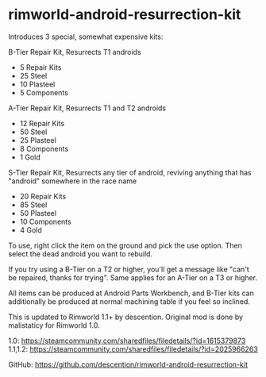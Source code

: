 # rimworld-android-resurrection-kit

Introduces 3 special, somewhat expensive kits:

B-Tier Repair Kit, Resurrects T1 androids
* 5 Repair Kits
* 25 Steel
* 10 Plasteel
* 5 Components

A-Tier Repair Kit, Resurrects T1 and T2 androids
* 12 Repair Kits
* 50 Steel
* 25 Plasteel
* 8 Components
* 1 Gold

S-Tier Repair Kit, Resurrects any tier of android, reviving anything that has "android" somewhere in the race name
* 20 Repair Kits
* 85 Steel
* 50 Plasteel
* 10 Components
* 4 Gold

To use, right click the item on the ground and pick the use option. Then select the dead android you want to rebuild.

If you try using a B-Tier on a T2 or higher, you'll get a message like "can't be repaired, thanks for trying". Same applies for an A-Tier on a T3 or higher.

All items can be produced at Android Parts Workbench, and B-Tier kits can additionally be produced at normal machining table if you feel so inclined.

This is updated to Rimworld 1.1+ by descention. Original mod is done by malistaticy for Rimworld 1.0.

1.0: https://steamcommunity.com/sharedfiles/filedetails/?id=1615379873
1.1,1.2: https://steamcommunity.com/sharedfiles/filedetails/?id=2025966263

GitHub: https://github.com/descention/rimworld-android-resurrection-kit
